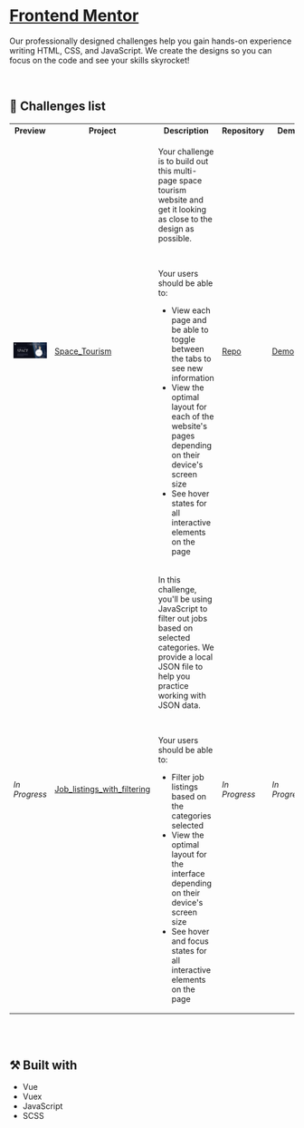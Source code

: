 # [Frontend Mentor](https://www.frontendmentor.io/)
Our professionally designed challenges help you gain hands-on experience writing HTML, CSS, and JavaScript. We create the designs so you can focus on the code and see your skills skyrocket!

<br>

## :pencil: Challenges list
<table>
    <tr>
        <th>Preview</th>
        <th>Project</th>
        <th>Description</th>
        <th>Repository</th>
        <th>Demo</th>
    </tr>
    <tr>
        <td>
            <img src="https://github.com/carla-ng/web-development-practice/blob/main/space-tourism-website/src/assets/readme_image_1.jpg?raw=true" alt="Space Tourism preview">
        </td>
        <td>
            <a href="https://www.frontendmentor.io/challenges/space-tourism-multipage-website-gRWj1URZ3" target="_blank">Space_Tourism</a>
        </td>
        <td>
            <p>Your challenge is to build out this multi-page space tourism website and get it looking as close to the design as possible.</p>
            <br>
            <p>Your users should be able to:</p>
            <ul>
                <li>View each page and be able to toggle between the tabs to see new information</li>
                <li>View the optimal layout for each of the website's pages depending on their device's screen size</li>
                <li>See hover states for all interactive elements on the page</li>
            </ul>
        </td>
        <td>
            <a href="https://github.com/carla-ng/web-development-practice/tree/main/space-tourism-website" target="_blank">Repo</a>
        </td>
        <td>
            <a href="https://carla-ng-space-tourism.netlify.app/" target="_blank">Demo</a>
        </td>
    </tr>
    <tr>
        <td>
            <i>In Progress</i>
        </td>
        <td>
            <a href="https://www.frontendmentor.io/challenges/job-listings-with-filtering-ivstIPCt" target="_blank">Job_listings_with_filtering</a>
        </td>
        <td>
            <p>In this challenge, you'll be using JavaScript to filter out jobs based on selected categories. We provide a local JSON file to help you practice working with JSON data.</p>
            <br>
            <p>Your users should be able to:</p>
            <ul>
                <li>Filter job listings based on the categories selected</li>
                <li>View the optimal layout for the interface depending on their device's screen size</li>
                <li>See hover and focus states for all interactive elements on the page</li>
            </ul>
        </td>
        <td>
            <i>In Progress</i>
        </td>
        <td>
            <i>In Progress</i>
        </td>
    </tr>
</table>

<br><br>

## :hammer_and_pick: Built with
* Vue
* Vuex
* JavaScript
* SCSS

<br>
